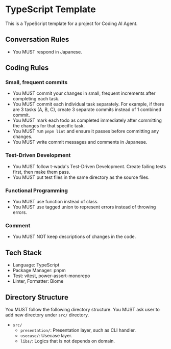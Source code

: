 # TypeScript Template

This is a TypeScript template for a project for Coding AI Agent.

## Conversation Rules

- You MUST respond in Japanese.

## Coding Rules

### Small, frequent commits

- You MUST commit your changes in small, frequent increments after completing each task.
- You MUST commit each individual task separately. For example, if there are 3 tasks (A, B, C), create 3 separate commits instead of 1 combined commit.
- You MUST mark each todo as completed immediately after committing the changes for that specific task.
- You MUST run `pnpm lint` and ensure it passes before committing any changes.
- You MUST write commit messages and comments in Japanese.

### Test-Driven Development

- You MUST follow t-wada's Test-Driven Development. Create failing tests first, then make them pass.
- You MUST put test files in the same directory as the source files.

### Functional Programming

- You MUST use function instead of class.
- You MUST use tagged union to represent errors instead of throwing errors.

### Comment

- You MUST NOT keep descriptions of changes in the code.

## Tech Stack

- Language: TypeScript
- Package Manager: pnpm
- Test: vitest, power-assert-monorepo
- Linter, Formatter: Biome

## Directory Structure

You MUST follow the following directory structure. You MUST ask user to add new directory under `src/` directory.

- `src/`
  - `presentation/`: Presentation layer, such as CLI handler.
  - `usecase/`: Usecase layer.
  - `libs/`: Logics that is not depends on domain.
